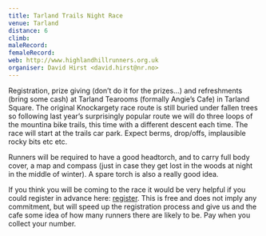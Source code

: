 ```yaml
---
title: Tarland Trails Night Race
venue: Tarland
distance: 6
climb:
maleRecord: 
femaleRecord: 
web: http://www.highlandhillrunners.org.uk
organiser: David Hirst <david.hirst@nr.no>
---
```


Registration, prize giving (don’t do it for the prizes…) and
refreshments (bring some cash) at Tarland Tearooms (formally Angie’s
Cafe) in Tarland Square. The original Knockargety race route is still
buried under fallen trees so following last year’s surprisingly
popular route we will do three loops of the mountina bike trails, this
time with a different descent each time. The race will start at the
trails car park. Expect berms, drop/offs, implausible rocky bits etc
etc.

Runners will be required to have a good headtorch, and to carry full
body cover, a map and compass (just in case they get lost in the woods
at night in the middle of winter). A spare torch is also a really good
idea.

If you think you will be coming to the race it would be very helpful
if you could register in advance here:
[register](https://www.webscorer.com/register?raceid=297333).  This is
free and does not imply any commitment, but will speed up the
registration process and give us and the cafe some idea of how many
runners there are likely to be. Pay when you collect your number.

